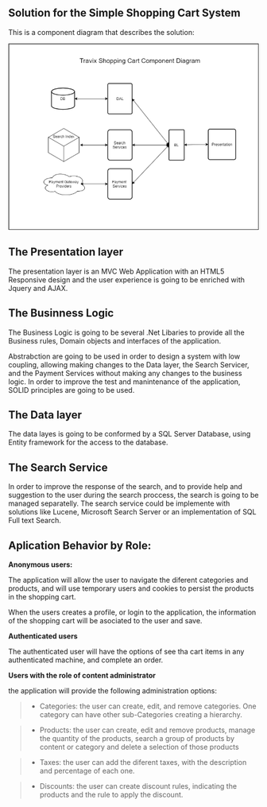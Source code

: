 ## Solution for the Simple Shopping Cart System

This is a component diagram that describes the solution:

![Component Diagram](https://github.com/RubenTejada/tech-test/blob/master/ShoppingCartComponents.png)


## The Presentation layer

The presentation layer is an MVC Web Application with an HTML5 Responsive design and the user experience is going to be enriched with Jquery and AJAX.

## The Businness Logic

The Business Logic is going to be several .Net Libaries to provide all the Business rules, Domain objects and interfaces of the application. 

Abstrabction are going to be used in order to design a system with low coupling, allowing making changes to the Data layer, the Search Servicer, and the Payment Services without making any changes to the business logic. In order to improve the test and manintenance  of the application, SOLID principles are going to be used.

## The Data layer

The data layes is going to be conformed by a SQL Server Database, using Entity framework for the access to the database.

## The Search Service

In order to improve the response of the search, and to provide help and suggestion to the user during the search proccess, the search is going to be managed separatelly. The search service could be implemente with solutions like Lucene, Microsoft Search Server or an implementation of SQL Full text Search.



## Aplication Behavior by Role:

**Anonymous users:**

   The application will allow the user to navigate the diferent categories and products, and will use temporary users and cookies to persist the products in the shopping cart. 

   When the users creates a profile, or login to the application, the information of the shopping cart will be asociated to the user and save.

**Authenticated users**

The authenticated user will have the options of see tha cart items in any authenticated machine, and complete an order.


**Users with the role of content administrator**

the application will provide the following administration options:
  
>- Categories: the user can create, edit, and remove  categories. One category can have other sub-Categories creating a hierarchy.
  
>- Products: the user can create, edit and remove products, manage the quantity of the products, search a group of products by content or category and delete a selection of those products
  
>- Taxes: the user can add the diferent taxes, with the description and percentage of each one.
  
>- Discounts: the user can create discount rules, indicating the products and the rule to apply the discount.

  
  
  
















